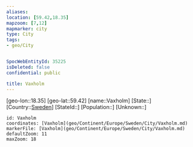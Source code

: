 ```yaml
---
aliases: 
location: [59.42,18.35]
mapzoom: [7,12] 
mapmarker: city 
type: City
tags:
- geo/City


SpocWebEntityId: 35225
isDeleted: false
confidential: public

title: Vaxholm
---
```

[geo-lon::18.35]
[geo-lat::59.42]
[name::Vaxholm]
[State::]
[Country::[Sweden](geo/Continent/Europe/Sweden.md)]
[StateId::]
[Population::]
[Unknown::]


```leaflet
id: Vaxholm
coordinates: [Vaxholm](geo/Continent/Europe/Sweden/City/Vaxholm.md)
markerFile: [Vaxholm](geo/Continent/Europe/Sweden/City/Vaxholm.md)
defaultZoom: 11 
maxZoom: 18
```


